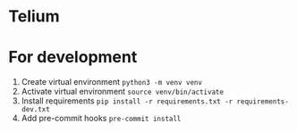 # Telium


# For development
1. Create virtual environment `python3 -m venv venv`
2. Activate virtual environment `source venv/bin/activate`
3. Install requirements `pip install -r requirements.txt -r requirements-dev.txt`
4. Add pre-commit hooks `pre-commit install`
